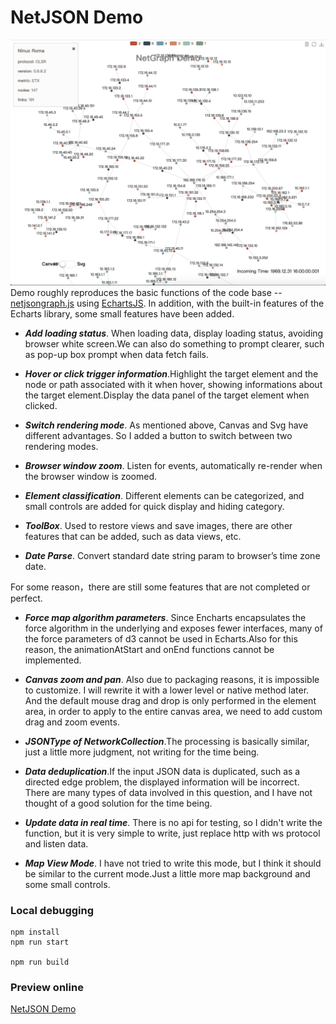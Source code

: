 # NetJSON Demo

![img](/src/data/netjsongraph.png)
Demo roughly reproduces the basic functions of the code base -- [netjsongraph.js](https://github.com/netjson/netjsongraph.js) using [EchartsJS](https://github.com/apache/incubator-echarts). In addition, with the built-in features of the Echarts library, some small features have been added.

- ***Add loading status***. When loading data, display loading status, avoiding browser white screen.We can also do something to prompt clearer, such as pop-up box prompt when data fetch fails.

- ***Hover or click trigger information***.Highlight the target element and the node or path associated with it when hover, showing informations about the target element.Display the data panel of the target element when clicked.

- ***Switch rendering mode***. As mentioned above, Canvas and Svg have different advantages. So I added a button to switch between two rendering modes.

- ***Browser window zoom***. Listen for events, automatically re-render when the browser window is zoomed.

- ***Element classification***. Different elements can be categorized, and small controls are added for quick display and hiding category.

- ***ToolBox***. Used to restore views and save images, there are other features that can be added, such as data views, etc.

- ***Date Parse***. Convert standard date string param to browser’s time zone date.

For some reason，there are still some features that are not completed or perfect.

- ***Force map algorithm parameters***. Since Encharts encapsulates the force algorithm in the underlying and exposes fewer interfaces, many of the force parameters of d3 cannot be used in Echarts.Also for this reason, the animationAtStart and onEnd functions cannot be implemented.

- ***Canvas zoom and pan***. Also due to packaging reasons, it is impossible to customize. I will rewrite it with a lower level or native method later. And the default mouse drag and drop is only performed in the element area, in order to apply to the entire canvas area, we need to add custom drag and zoom events.

- ***JSONType of NetworkCollection***.The processing is basically similar, just a little more judgment, not writing for the time being.

- ***Data deduplication***.If the input JSON data is duplicated, such as a directed edge problem, the displayed information will be incorrect. There are many types of data involved in this question, and I have not thought of a good solution for the time being.

- ***Update data in real time***. There is no api for testing, so I didn't write the function, but it is very simple to write, just replace http with ws protocol and listen data.

- ***Map View Mode***. I have not tried to write this mode, but I think it should be similar to the current mode.Just a little more map background and some small controls.


### Local debugging

```
npm install
npm run start

npm run build
```

### Preview online

[NetJSON Demo]()